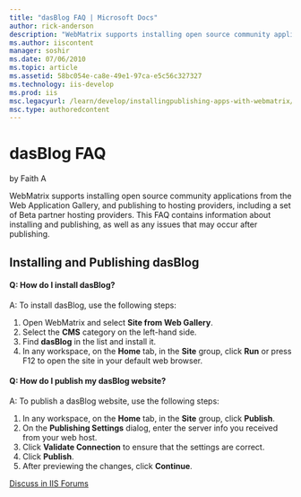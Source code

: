 ```yaml
---
title: "dasBlog FAQ | Microsoft Docs"
author: rick-anderson
description: "WebMatrix supports installing open source community applications from the Web Application Gallery, and publishing to hosting providers, including a set of Be..."
ms.author: iiscontent
manager: soshir
ms.date: 07/06/2010
ms.topic: article
ms.assetid: 58bc054e-ca8e-49e1-97ca-e5c56c327327
ms.technology: iis-develop
ms.prod: iis
msc.legacyurl: /learn/develop/installingpublishing-apps-with-webmatrix/dasblog-faq
msc.type: authoredcontent
---
```

dasBlog FAQ
====================
by Faith A

WebMatrix supports installing open source community applications from the Web Application Gallery, and publishing to hosting providers, including a set of Beta partner hosting providers. This FAQ contains information about installing and publishing, as well as any issues that may occur after publishing.

## Installing and Publishing dasBlog

#### Q: How do I install dasBlog?

A: To install dasBlog, use the following steps:

1. Open WebMatrix and select **Site from Web Gallery**.
2. Select the **CMS** category on the left-hand side.
3. Find **dasBlog** in the list and install it.
4. In any workspace, on the **Home** tab, in the **Site** group, click **Run** or press F12 to open the site in your default web browser.

#### Q: How do I publish my dasBlog website?

A: To publish a dasBlog website, use the following steps:

1. In any workspace, on the **Home** tab, in the **Site** group, click **Publish**.
2. On the **Publishing Settings** dialog, enter the server info you received from your web host.
3. Click **Validate Connection** to ensure that the settings are correct.
4. Click **Publish**.
5. After previewing the changes, click **Continue**.
  
  
[Discuss in IIS Forums](https://forums.iis.net/1166.aspx)